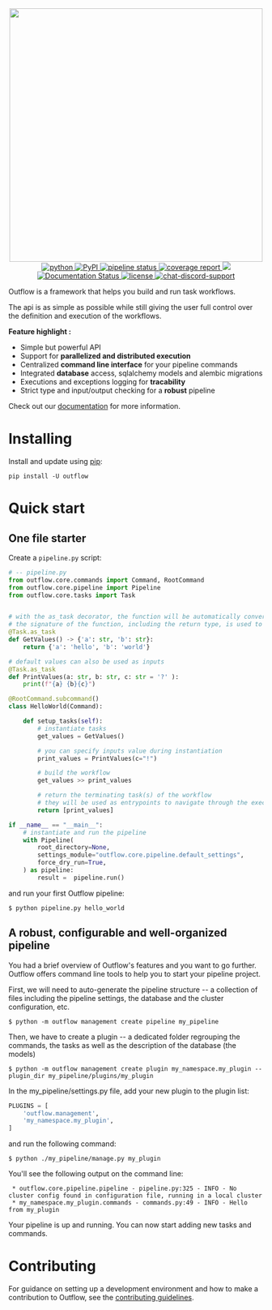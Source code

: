 <div align="center">
   <img src="https://gitlab.lam.fr/CONCERTO/outflow/-/raw/develop/docs/sections/images/logo.svg" width="500" style="max-width: 500px;">
</div>

<div align="center">

<a href="https://pypi.org/project/outflow/">
  <img src="https://img.shields.io/pypi/pyversions/outflow.svg" alt="python">
</a>

<a href="https://pypi.org/project/outflow/">
  <img alt="PyPI" src="https://img.shields.io/pypi/v/outflow">
</a>

<a href="https://gitlab.com/outflow-project/outflow/-/pipelines/master/latest">
  <img alt="pipeline status" src="https://gitlab.com/outflow-project/outflow/badges/master/pipeline.svg" />
</a>

<a href="https://gitlab.com/outflow-project/outflow/-/pipelines/master/latest">
  <img alt="coverage report" src="https://gitlab.com/outflow-project/outflow/badges/master/coverage.svg" />
</a>

<a href=https://github.com/ambv/black>
    <img src="https://img.shields.io/badge/code%20style-black-000000.svg">
</a>

<a href='https://docs.outflow.dev'>
  <img src='https://readthedocs.org/projects/outflow/badge/?version=latest' alt='Documentation Status' />
</a>

<a href="https://pypi.python.org/pypi/outflow">
  <img src="https://img.shields.io/pypi/l/outflow.svg" alt="license" />
</a>

<a href="https://discord.outflow.dev/">
  <img src="https://img.shields.io/badge/discord-support-7389D8?logo=discord&style=flat&logoColor=fff" alt="chat-discord-support" />
</a>



</div>

Outflow is a framework that helps you build and run task workflows.

The api is as simple as possible while still giving the user full control over the definition and execution of the
workflows.

**Feature highlight :**
 - Simple but powerful API
 - Support for **parallelized and distributed execution**
 - Centralized **command line interface** for your pipeline commands
 - Integrated **database** access, sqlalchemy models and alembic migrations
 - Executions and exceptions logging for **tracability**
 - Strict type and input/output checking for a **robust** pipeline

Check out our [documentation][outflow readthedocs] for more information.

[outflow readthedocs]: https://docs.outflow.dev

# Installing

Install and update using [pip](https://pip.pypa.io/en/stable/):

```
pip install -U outflow
```

# Quick start

## One file starter

Create a `pipeline.py` script:

```python
# -- pipeline.py
from outflow.core.commands import Command, RootCommand
from outflow.core.pipeline import Pipeline
from outflow.core.tasks import Task


# with the as_task decorator, the function will be automatically converted into a Task subclass
# the signature of the function, including the return type, is used to determine task inputs and outputs
@Task.as_task
def GetValues() -> {'a': str, 'b': str}:
    return {'a': 'hello', 'b': 'world'}

# default values can also be used as inputs
@Task.as_task
def PrintValues(a: str, b: str, c: str = '?' ):
    print(f"{a} {b}{c}")

@RootCommand.subcommand()
class HelloWorld(Command):

    def setup_tasks(self):
        # instantiate tasks
        get_values = GetValues()

        # you can specify inputs value during instantiation
        print_values = PrintValues(c="!")

        # build the workflow
        get_values >> print_values

        # return the terminating task(s) of the workflow
        # they will be used as entrypoints to navigate through the execution tree
        return [print_values]

if __name__ == "__main__":
    # instantiate and run the pipeline
    with Pipeline(
        root_directory=None,
        settings_module="outflow.core.pipeline.default_settings",
        force_dry_run=True,
    ) as pipeline:
        result =  pipeline.run()

```

and run your first Outflow pipeline:

```
$ python pipeline.py hello_world
```

## A robust, configurable and well-organized pipeline

You had a brief overview of Outflow's features and you want to go further. Outflow offers command line tools to help you to start your pipeline project.

First, we will need to auto-generate the pipeline structure -- a collection of files including the pipeline settings, the database and the cluster configuration, etc.

```
$ python -m outflow management create pipeline my_pipeline
```

Then, we have to create a plugin -- a dedicated folder regrouping the commands, the tasks as well as the description of the database (the models)
```
$ python -m outflow management create plugin my_namespace.my_plugin --plugin_dir my_pipeline/plugins/my_plugin
```

In the my_pipeline/settings.py file, add your new plugin to the plugin list:

```python
PLUGINS = [
    'outflow.management',
    'my_namespace.my_plugin',
]
```

and run the following command:

```
$ python ./my_pipeline/manage.py my_plugin
```

You'll see the following output on the command line:

```
 * outflow.core.pipeline.pipeline - pipeline.py:325 - INFO - No cluster config found in configuration file, running in a local cluster
 * my_namespace.my_plugin.commands - commands.py:49 - INFO - Hello from my_plugin
```

Your pipeline is up and running. You can now start adding new tasks and commands.

# Contributing

For guidance on setting up a development environment and how to make a contribution to Outflow, see the [contributing guidelines](https://gitlab.lam.fr/CONCERTO/outflow/-/blob/master/CONTRIBUTING.md).
